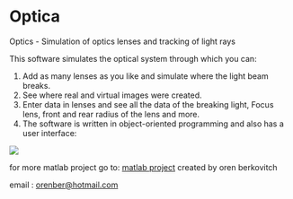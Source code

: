 # Optica
Optics - Simulation of optics lenses and tracking of light rays

This software simulates the optical system through which you can:

1. Add as many lenses as you like and simulate where the light beam breaks.
2. See where real and virtual images were created.
3. Enter data in lenses and see all the data of the breaking light,
   Focus lens, front and rear radius of the lens and more.
4. The software is written in object-oriented programming and also has a user interface:

 
![](https://www.mathworks.com/matlabcentral/mlc-downloads/downloads/submissions/47414/versions/4/screenshot.jpg)

for more matlab project go to:
[matlab project](https://www.mathworks.com/matlabcentral/profile/authors/3931123-oren-berkovicth)
 created by oren berkovitch 

 email : orenber@hotmail.com
